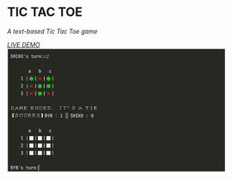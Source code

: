 <h1>TIC TAC TOE</h1>
<p><em>A text-based Tic Tac Toe game<em><p>
<a href="https://replit.com/@RynSample/DAY-83?v=1"> LIVE DEMO </a> 
  <br>
<img src="images/1.JPG">  
  
 








